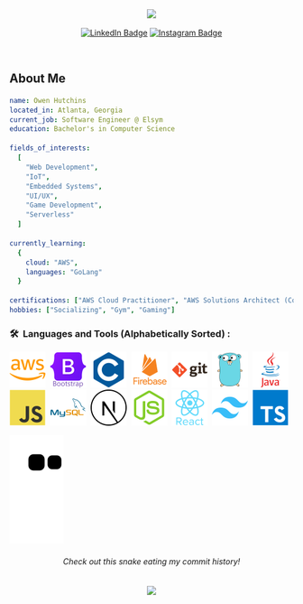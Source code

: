 <div align="center">
  <img  src="https://capsule-render.vercel.app/api?type=waving&color=timeGradient&animation=fadeIn&height=250&section=header&text=Hello,%20world!"/>
 </div>

<p align="center">
  <a href="https://www.linkedin.com/in/owenhutchins/"><img src="https://img.shields.io/badge/LinkedIn-blue?style=for-the-badge&logo=linkedin&logoColor=white" alt="LinkedIn Badge"></a>
  <a href="https://www.instagram.com/ohutchyhutch/"><img src="https://img.shields.io/badge/Instagram-ff69b4?style=for-the-badge&logo=instagram&logoColor=white" alt="Instagram Badge"></a>
</p>
<p align="center">
  <img src="https://komarev.com/ghpvc/?username=ohutchyhutch&style=flat-square&color=blue" alt=""/>
 </p>

<h2>About Me</h2>
  
```yaml
name: Owen Hutchins
located_in: Atlanta, Georgia
current_job: Software Engineer @ Elsym
education: Bachelor's in Computer Science

fields_of_interests:
  [
    "Web Development",
    "IoT",
    "Embedded Systems",
    "UI/UX",
    "Game Development",
    "Serverless"
  ]

currently_learning: 
  {
    cloud: "AWS",
    languages: "GoLang"
  }
  
certifications: ["AWS Cloud Practitioner", "AWS Solutions Architect (Coming Soon)"]
hobbies: ["Socializing", "Gym", "Gaming"]
```

### 🛠 &nbsp;Languages and Tools (Alphabetically Sorted) :
<p>
<img src="https://github.com/devicons/devicon/blob/master/icons/amazonwebservices/amazonwebservices-plain-wordmark.svg" title="AWS" alt="AWS" width="64" height="64"/>&nbsp;
<img src="https://github.com/devicons/devicon/blob/master/icons/bootstrap/bootstrap-original-wordmark.svg" title="Bootstrap" alt="Bootstrap" width="64" height="64"/>&nbsp;
<img src="https://github.com/devicons/devicon/blob/master/icons/c/c-plain.svg" title="C" alt="C" width="64" height="64"/>&nbsp;
<img src="https://github.com/devicons/devicon/blob/master/icons/firebase/firebase-plain-wordmark.svg" title="Firebase" alt="Firebase" width="64" height="64"/>&nbsp;
<img src="https://github.com/devicons/devicon/blob/master/icons/git/git-original-wordmark.svg" title="Git" **alt="Git" width="64" height="64"/>&nbsp;
<img src="https://github.com/devicons/devicon/blob/master/icons/go/go-original.svg" title="Go" alt="Go" width="64" height="64"/>&nbsp;
<img src="https://github.com/devicons/devicon/blob/master/icons/java/java-original-wordmark.svg" title="Java" alt="Java" width="64" height="64"/>&nbsp;
<img src="https://github.com/devicons/devicon/blob/master/icons/javascript/javascript-original.svg" title="JavaScript" alt="JavaScript" width="64" height="64"/>&nbsp;
<img src="https://github.com/devicons/devicon/blob/master/icons/mysql/mysql-original-wordmark.svg" title="MySQL"  alt="MySQL" width="64" height="64"/>&nbsp;
<img src="https://github.com/devicons/devicon/blob/master/icons/nextjs/nextjs-line.svg" title="NextJS" alt="NextJS" width="64" height="64"/>&nbsp;
<img src="https://github.com/devicons/devicon/blob/master/icons/nodejs/nodejs-original.svg" title="NodeJS" alt="NodeJS" width="64" height="64"/>&nbsp;
<img src="https://github.com/devicons/devicon/blob/master/icons/react/react-original-wordmark.svg" title="React" alt="React" width="64" height="64"/>&nbsp;
<img src="https://github.com/devicons/devicon/blob/master/icons/tailwindcss/tailwindcss-plain.svg" title="Tailwind" alt="Tailwind" width="64" height="64"/>&nbsp;
<img src="https://github.com/devicons/devicon/blob/master/icons/typescript/typescript-original.svg" title="Typescript" alt="Typescript" width="64" height="64"/>&nbsp;
</p>

![Snake animation](https://github.com/ohutchyhutch/ohutchyhutch/blob/output/github-contribution-grid-snake.svg)

<h6 align="center">Check out this snake eating my commit history!<h6>
  

<div align="center">
  <img align="center" src="https://capsule-render.vercel.app/api?type=waving&color=timeGradient&animation=fadeIn&height=100&section=footer"  />
</div>
